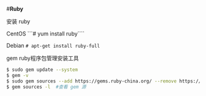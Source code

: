 #**Ruby**

安装 ruby

CentOS ```# yum install ruby````

Debian ```# apt-get install ruby-full```

gem ruby程序包管理安装工具

```bash
$ sudo gem update --system
$ gem -v 
$ sudo gem sources --add https://gems.ruby-china.org/ --remove https://rubygems.org/  #更改 gem 源
$ gem sources -l  #查看 gem 源
```
